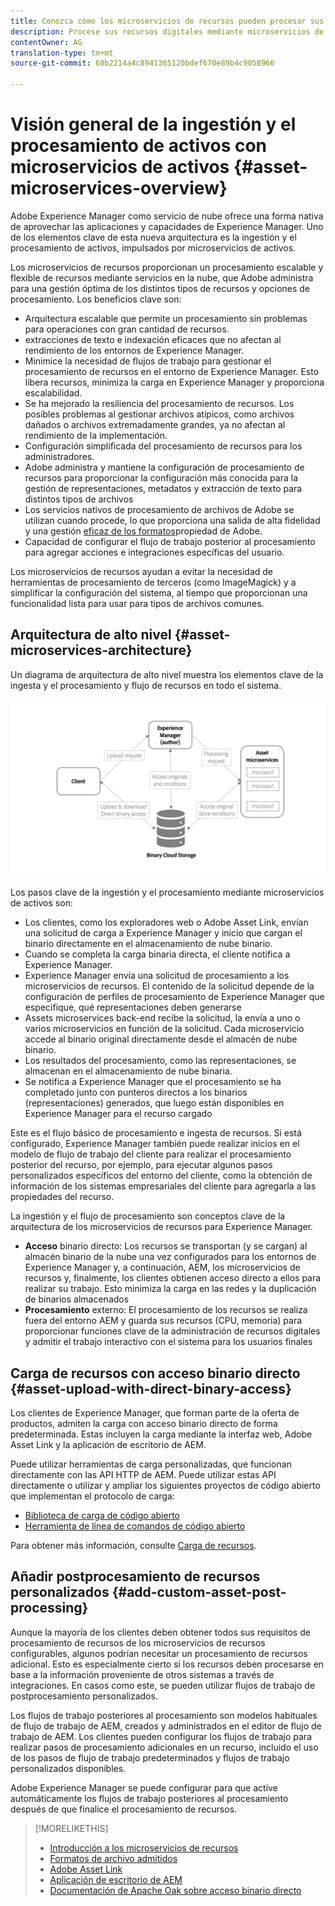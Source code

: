 ```yaml
---
title: Conozca cómo los microservicios de recursos pueden procesar sus recursos digitales en la nube
description: Procese sus recursos digitales mediante microservicios de procesamiento de recursos escalables y nativos de la nube.
contentOwner: AG
translation-type: tm+mt
source-git-commit: 68b2214a4c8941365120bdef670e89b4c9058966

---
```



# Visión general de la ingestión y el procesamiento de activos con microservicios de activos {#asset-microservices-overview}

<!--
First half of content at https://git.corp.adobe.com/aklimets/project-nui/blob/master/docs/Project-Nui-Asset-Compute-Service.md is useful for this article.
TBD: Post-GA we will provide detailed information at \help\assets\asset-microservices-configure-and-use.md. However, for GA, all information is added, in short, in this article.
-->

Adobe Experience Manager como servicio de nube ofrece una forma nativa de aprovechar las aplicaciones y capacidades de Experience Manager. Uno de los elementos clave de esta nueva arquitectura es la ingestión y el procesamiento de activos, impulsados por microservicios de activos.

Los microservicios de recursos proporcionan un procesamiento escalable y flexible de recursos mediante servicios en la nube, que Adobe administra para una gestión óptima de los distintos tipos de recursos y opciones de procesamiento. Los beneficios clave son:

* Arquitectura escalable que permite un procesamiento sin problemas para operaciones con gran cantidad de recursos.
* extracciones de texto e indexación eficaces que no afectan al rendimiento de los entornos de Experience Manager.
* Minimice la necesidad de flujos de trabajo para gestionar el procesamiento de recursos en el entorno de Experience Manager. Esto libera recursos, minimiza la carga en Experience Manager y proporciona escalabilidad.
* Se ha mejorado la resiliencia del procesamiento de recursos. Los posibles problemas al gestionar archivos atípicos, como archivos dañados o archivos extremadamente grandes, ya no afectan al rendimiento de la implementación.
* Configuración simplificada del procesamiento de recursos para los administradores.
* Adobe administra y mantiene la configuración de procesamiento de recursos para proporcionar la configuración más conocida para la gestión de representaciones, metadatos y extracción de texto para distintos tipos de archivos
* Los servicios nativos de procesamiento de archivos de Adobe se utilizan cuando procede, lo que proporciona una salida de alta fidelidad y una gestión [eficaz de los formatos](file-format-support.md)propiedad de Adobe.
* Capacidad de configurar el flujo de trabajo posterior al procesamiento para agregar acciones e integraciones específicas del usuario.

Los microservicios de recursos ayudan a evitar la necesidad de herramientas de procesamiento de terceros (como ImageMagick) y a simplificar la configuración del sistema, al tiempo que proporcionan una funcionalidad lista para usar para tipos de archivos comunes.

## Arquitectura de alto nivel {#asset-microservices-architecture}

Un diagrama de arquitectura de alto nivel muestra los elementos clave de la ingesta y el procesamiento y flujo de recursos en todo el sistema.

<!-- Proposed DRAFT diagram for asset microservices overview - see section "Asset processing - high-level diagram" in the PPTX deck

https://adobe-my.sharepoint.com/personal/gklebus_adobe_com/_layouts/15/guestaccess.aspx?guestaccesstoken=jexDC5ZnepXSt6dTPciH66TzckS1BPEfdaZuSgHugL8%3D&docid=2_1ec37f0bd4cc74354b4f481cd420e07fc&rev=1&e=CdgElS
-->

![Ingesta y procesamiento de activos con](assets/asset-microservices-overview.png "microservicios de activosToma y procesamiento de activos con microservicios de activos")

Los pasos clave de la ingestión y el procesamiento mediante microservicios de activos son:

* Los clientes, como los exploradores web o Adobe Asset Link, envían una solicitud de carga a Experience Manager y inicio que cargan el binario directamente en el almacenamiento de nube binario.
* Cuando se completa la carga binaria directa, el cliente notifica a Experience Manager.
* Experience Manager envía una solicitud de procesamiento a los microservicios de recursos. El contenido de la solicitud depende de la configuración de perfiles de procesamiento de Experience Manager que especifique, qué representaciones deben generarse
* Assets microservices back-end recibe la solicitud, la envía a uno o varios microservicios en función de la solicitud. Cada microservicio accede al binario original directamente desde el almacén de nube binario.
* Los resultados del procesamiento, como las representaciones, se almacenan en el almacenamiento de nube binaria.
* Se notifica a Experience Manager que el procesamiento se ha completado junto con punteros directos a los binarios (representaciones) generados, que luego están disponibles en Experience Manager para el recurso cargado

Este es el flujo básico de procesamiento e ingesta de recursos. Si está configurado, Experience Manager también puede realizar inicios en el modelo de flujo de trabajo del cliente para realizar el procesamiento posterior del recurso, por ejemplo, para ejecutar algunos pasos personalizados específicos del entorno del cliente, como la obtención de información de los sistemas empresariales del cliente para agregarla a las propiedades del recurso.

La ingestión y el flujo de procesamiento son conceptos clave de la arquitectura de los microservicios de recursos para Experience Manager.

* **Acceso** binario directo: Los recursos se transportan (y se cargan) al almacén binario de la nube una vez configurados para los entornos de Experience Manager y, a continuación, AEM, los microservicios de recursos y, finalmente, los clientes obtienen acceso directo a ellos para realizar su trabajo. Esto minimiza la carga en las redes y la duplicación de binarios almacenados
* **Procesamiento** externo: El procesamiento de los recursos se realiza fuera del entorno AEM y guarda sus recursos (CPU, memoria) para proporcionar funciones clave de la administración de recursos digitales y admitir el trabajo interactivo con el sistema para los usuarios finales

## Carga de recursos con acceso binario directo {#asset-upload-with-direct-binary-access}

Los clientes de Experience Manager, que forman parte de la oferta de productos, admiten la carga con acceso binario directo de forma predeterminada. Estas incluyen la carga mediante la interfaz web, Adobe Asset Link y la aplicación de escritorio de AEM.

Puede utilizar herramientas de carga personalizadas, que funcionan directamente con las API HTTP de AEM. Puede utilizar estas API directamente o utilizar y ampliar los siguientes proyectos de código abierto que implementan el protocolo de carga:

* [Biblioteca de carga de código abierto](https://github.com/adobe/aem-upload)
* [Herramienta de línea de comandos de código abierto](https://github.com/adobe/aio-cli-plugin-aem)

Para obtener más información, consulte [Carga de recursos](add-assets.md).

## Añadir postprocesamiento de recursos personalizados {#add-custom-asset-post-processing}

Aunque la mayoría de los clientes deben obtener todos sus requisitos de procesamiento de recursos de los microservicios de recursos configurables, algunos podrían necesitar un procesamiento de recursos adicional. Esto es especialmente cierto si los recursos deben procesarse en base a la información proveniente de otros sistemas a través de integraciones. En casos como este, se pueden utilizar flujos de trabajo de postprocesamiento personalizados.

Los flujos de trabajo posteriores al procesamiento son modelos habituales de flujo de trabajo de AEM, creados y administrados en el editor de flujo de trabajo de AEM. Los clientes pueden configurar los flujos de trabajo para realizar pasos de procesamiento adicionales en un recurso, incluido el uso de los pasos de flujo de trabajo predeterminados y flujos de trabajo personalizados disponibles.

Adobe Experience Manager se puede configurar para que active automáticamente los flujos de trabajo posteriores al procesamiento después de que finalice el procesamiento de recursos.

<!-- TBD asgupta, Engg: Create some asset-microservices-data-flow-diagram.
-->

>[!MORELIKETHIS]
>
>* [Introducción a los microservicios de recursos](asset-microservices-configure-and-use.md)
>* [Formatos de archivo admitidos](file-format-support.md)
>* [Adobe Asset Link](https://helpx.adobe.com/enterprise/using/adobe-asset-link.html)
>* [Aplicación de escritorio de AEM](https://docs.adobe.com/content/help/en/experience-manager-desktop-app/using/introduction.html)
>* [Documentación de Apache Oak sobre acceso binario directo](https://jackrabbit.apache.org/oak/docs/features/direct-binary-access.html)

